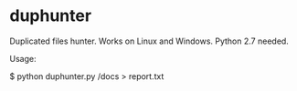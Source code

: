 duphunter
=========

Duplicated files hunter. Works on Linux and Windows. Python 2.7 needed.


Usage:

$ python duphunter.py /docs > report.txt

